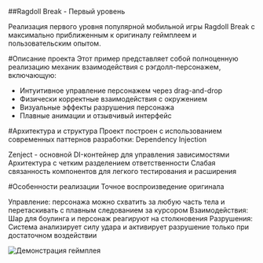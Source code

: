 ##Ragdoll Break - Первый уровень

Реализация первого уровня популярной мобильной игры Ragdoll Break с максимально приближенным к оригиналу геймплеем и пользовательским опытом.

#Описание проекта
Этот пример представляет собой полноценную реализацию механик взаимодействия с рэгдолл-персонажем, включающую:

- Интуитивное управление персонажем через drag-and-drop
- Физически корректные взаимодействия с окружением
- Визуальные эффекты разрушения персонажа
- Плавные анимации и отзывчивый интерфейс

#Архитектура и структура
Проект построен с использованием современных паттернов разработки:
Dependency Injection

Zenject - основной DI-контейнер для управления зависимостями
Архитектура с четким разделением ответственности
Слабая связанность компонентов для легкого тестирования и расширения

#Особенности реализации
Точное воспроизведение оригинала

Управление: персонажа можно схватить за любую часть тела и перетаскивать с плавным следованием за курсором
Взаимодействия: Шар для боулинга и персонаж реагируют на столкновения
Разрушения: Система анализирует силу удара и активирует разрушение только при достаточном воздействии

![Демонстрация геймплея](Media/gameplay-demo.gif)
